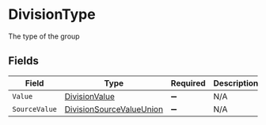 # DivisionType

The type of the group


## Fields

| Field                                                                           | Type                                                                            | Required                                                                        | Description                                                                     | Example                                                                         |
| ------------------------------------------------------------------------------- | ------------------------------------------------------------------------------- | ------------------------------------------------------------------------------- | ------------------------------------------------------------------------------- | ------------------------------------------------------------------------------- |
| `Value`                                                                         | [DivisionValue](../../Models/Components/DivisionValue.md)                       | :heavy_minus_sign:                                                              | N/A                                                                             | team                                                                            |
| `SourceValue`                                                                   | [DivisionSourceValueUnion](../../Models/Components/DivisionSourceValueUnion.md) | :heavy_minus_sign:                                                              | N/A                                                                             |                                                                                 |